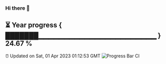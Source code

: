 ### Hi there 👋
⏳ Year progress { ███████▁▁▁▁▁▁▁▁▁▁▁▁▁▁▁▁▁▁▁▁▁▁▁ } 24.67 %
---
⏰ Updated on Sat, 01 Apr 2023 01:12:53 GMT
![Progress Bar CI](https://github.com/liununu/liununu/workflows/Progress%20Bar%20CI/badge.svg)
